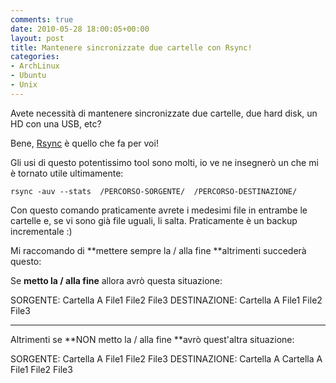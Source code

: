 ```yaml
---
comments: true
date: 2010-05-28 18:00:05+00:00
layout: post
title: Mantenere sincronizzate due cartelle con Rsync!
categories:
- ArchLinux
- Ubuntu
- Unix
---
```


Avete necessità di mantenere sincronizzate due cartelle, due hard disk, un HD con una USB, etc?

Bene, [Rsync](http://samba.anu.edu.au/rsync/) è quello che fa per voi!

Gli usi di questo potentissimo tool sono molti, io ve ne insegnerò un che mi è tornato utile ultimamente:


`﻿rsync -auv --stats  /PERCORSO-SORGENTE/  /PERCORSO-DESTINAZIONE/`


Con questo comando praticamente avrete i medesimi file in entrambe le cartelle e, se vi sono già file uguali, li salta. Praticamente è un backup incrementale :)

Mi raccomando di **mettere sempre la / alla fine **altrimenti succederà questo:

Se **metto la / alla fine** allora avrò questa situazione:


SORGENTE:
Cartella A 
File1
File2
File3
DESTINAZIONE:
Cartella A 
File1
File2
File3


---------------------------------------------
Altrimenti se **NON metto la / alla fine **avrò quest'altra situazione:


SORGENTE:
Cartella A 
File1
File2
File3
DESTINAZIONE:
Cartella A 
Cartella A 
File1
File2
File3
